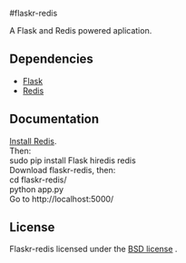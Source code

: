 #flaskr-redis

A Flask and Redis powered aplication.

## Dependencies 

- [Flask](http://flask.pocoo.org)
- [Redis](http://redis.io)

## Documentation

[Install Redis](http://library.linode.com/databases/redis/ubuntu-10.04-lucid).  
Then:  
    sudo pip install Flask hiredis redis  
Download flaskr-redis, then:  
    cd flaskr-redis/  
    python app.py  
Go to http://localhost:5000/  

## License

Flaskr-redis licensed under the [BSD license](http://flask.pocoo.org/docs/license/#flask-license) .
